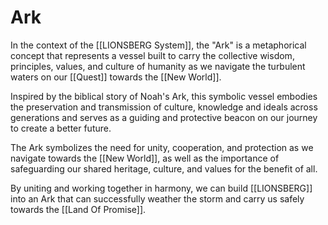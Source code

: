 # Ark

In the context of the [[LIONSBERG System]], the "Ark" is a metaphorical concept that represents a vessel built to carry the collective wisdom, principles, values, and culture of humanity as we navigate the turbulent waters on our [[Quest]] towards the [[New World]]. 

Inspired by the biblical story of Noah's Ark, this symbolic vessel embodies the preservation and transmission of culture, knowledge and ideals across generations and serves as a guiding and protective beacon on our journey to create a better future.

The Ark symbolizes the need for unity, cooperation, and protection as we navigate towards the [[New World]], as well as the importance of safeguarding our shared heritage, culture, and values for the benefit of all. 

By uniting and working together in harmony, we can build [[LIONSBERG]] into an Ark that can successfully weather the storm and carry us safely towards the [[Land Of Promise]].